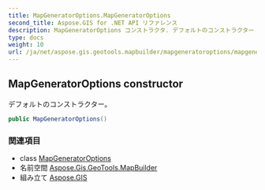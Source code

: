 ```yaml
---
title: MapGeneratorOptions.MapGeneratorOptions
second_title: Aspose.GIS for .NET API リファレンス
description: MapGeneratorOptions コンストラクタ. デフォルトのコンストラクター
type: docs
weight: 10
url: /ja/net/aspose.gis.geotools.mapbuilder/mapgeneratoroptions/mapgeneratoroptions/
---
```

## MapGeneratorOptions constructor

デフォルトのコンストラクター。

```csharp
public MapGeneratorOptions()
```

### 関連項目

* class [MapGeneratorOptions](../)
* 名前空間 [Aspose.Gis.GeoTools.MapBuilder](../../mapgeneratoroptions/)
* 組み立て [Aspose.GIS](../../../)


